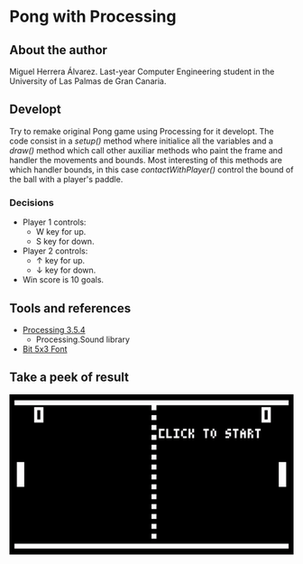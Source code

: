 # Pong with Processing
## About the author
Miguel Herrera Álvarez. Last-year Computer Engineering student in the University of Las Palmas de Gran Canaria.

## Developt
Try to remake original Pong game using Processing for it developt.
The code consist in a _setup()_ method where initialice all the variables and a _draw()_ method which call other auxiliar methods who paint the frame and handler the movements and bounds. Most interesting of this methods are which handler bounds, in this case _contactWithPlayer()_ control the bound of the ball with a player's paddle.

### Decisions
- Player 1 controls:
    - W key for up.
    - S key for down.
- Player 2 controls:
    - ↑ key for up.
    - ↓ key for down.
- Win score is 10 goals.

## Tools and references
- [Processing 3.5.4](http://processing.org/)
    - Processing.Sound library
- [Bit 5x3 Font](https://www.mattlag.com/bitfonts/)

## Take a peek of result
![](tools/gifs/pong.gif)
